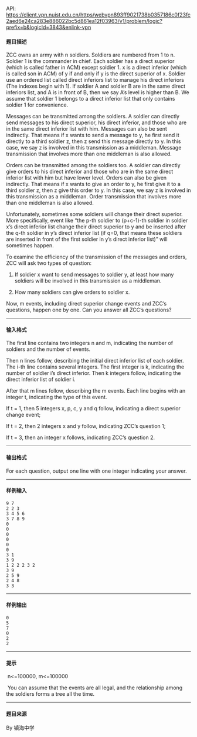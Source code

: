 API: https://client.vpn.nuist.edu.cn/https/webvpn893ff9021738b0357186c0f23fc2aed6e24ca283e886022bc5d861ea12f03963/v1/problem/logic?prefix=b&logicId=3843&enlink-vpn

#### 题目描述

ZCC owns an army with n soldiers. Soldiers are numbered from 1 to n. Soldier 1 is the commander in chief. Each soldier has a direct superior (which is called father in ACM) except soldier 1. x is a direct inferior (which is called son in ACM) of y if and only if y is the direct superior of x. Soldier use an ordered list called direct inferiors list to manage his direct inferiors (The indexes begin with 1). If soldier A and soldier B are in the same direct inferiors list, and A is in front of B, then we say A’s level is higher than B. We assume that soldier 1 belongs to a direct inferior list that only contains soldier 1 for convenience.

Messages can be transmitted among the soldiers. A soldier can directly send messages to his direct superior, his direct inferior, and those who are in the same direct inferior list with him. Messages can also be sent indirectly. That means if x wants to send a message to y, he first send it directly to a third soldier z, then z send this message directly to y. In this case, we say z is involved in this transmission as a middleman. Message transmission that involves more than one middleman is also allowed.

Orders can be transmitted among the soldiers too. A soldier can directly give orders to his direct inferior and those who are in the same direct inferior list with him but have lower level. Orders can also be given indirectly. That means if x wants to give an order to y, he first give it to a third soldier z, then z give this order to y. In this case, we say z is involved in this transmission as a middleman. Order transmission that involves more than one middleman is also allowed.

Unfortunately, sometimes some soldiers will change their direct superior. More specifically, event like “the p-th soldier to (p+c-1)-th soldier in soldier x’s direct inferior list change their direct superior to y and be inserted after the q-th soldier in y’s direct inferior list (if q=0, that means these soldiers are inserted in front of the first soldier in y’s direct inferior list)” will sometimes happen.

To examine the efficiency of the transmission of the messages and orders, ZCC will ask two types of question: 

1) If soldier x want to send messages to soldier y, at least how many soldiers will be involved in this transmission as a middleman.

2) How many soldiers can give orders to soldier x.

Now, m events, including direct superior change events and ZCC’s questions, happen one by one. Can you answer all ZCC’s questions?

---

#### 输入格式

The first line contains two integers n and m, indicating the number of soldiers and the number of events.

Then n lines follow, describing the initial direct inferior list of each soldier. The i-th line contains several integers. The first integer is k, indicating the number of soldier i’s direct inferior. Then k integers follow, indicating the direct inferior list of soldier i.

After that m lines follow, describing the m events. Each line begins with an integer t, indicating the type of this event.

If t = 1, then 5 integers x, p, c, y and q follow, indicating a direct superior change event;

If t = 2, then 2 integers x and y follow, indicating ZCC’s question 1;

If t = 3, then an integer x follows, indicating ZCC’s question 2.

---

#### 输出格式

For each question, output one line with one integer indicating your answer.

---

#### 样例输入
```
9 7
2 2 3
3 4 5 6
3 7 8 9
0
0
0
0
0
0
3 1
3 9
1 2 2 2 3 2
3 9
2 5 9
2 4 8
3 3
```

---

#### 样例输出
```
0
5
7
0
2
2
```

---

#### 提示

 n<=100000, m<=100000

 You can assume that the events are all legal, and the relationship among the soldiers forms a tree all the time.

---

#### 题目来源

By 镇海中学